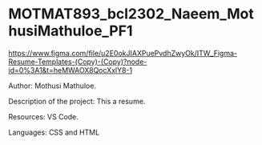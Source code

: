 # MOTMAT893_bcl2302_Naeem_MothusiMathuloe_PF1

https://www.figma.com/file/u2E0okJIAXPuePvdhZwyOk/ITW_Figma-Resume-Templates-(Copy)-(Copy)?node-id=0%3A1&t=heMWAOX8QocXxlY8-1

Author: Mothusi Mathuloe.

Description of the project: This a resume.

Resources: VS Code.

Languages: CSS and HTML
